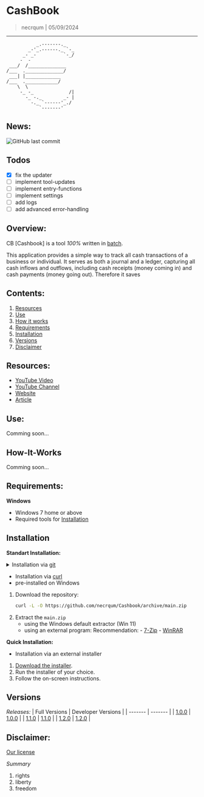 # CashBook
> necrqum | 05/09/2024
---
```
           _.-------._
        _-'_.------._ `-_
      _- _-          `-_/
     -  -
 ___/  /______________
/___  .______________/
 ___| |_____________
/___  .____________/
    \  \
     -_ -_             /|
       -_ -._        _- |
         -._ `------'_./
            `-------'
```
## News:
![GitHub last commit](https://img.shields.io/github/last-commit/necrqum/Cashbook)

## Todos
- [x] fix the updater
- [ ] implement tool-updates
- [ ] implement entry-functions
- [ ] implement settings
- [ ] add logs
- [ ] add advanced error-handling

## Overview:
CB [Cashbook] is a tool *100%* written in [batch](https://en.wikipedia.org/wiki/Batch_file).

This application provides a simple way to track all cash transactions of a business or individual. It serves as both a journal and a ledger, capturing all cash inflows and outflows, including cash receipts (money coming in) and cash payments (money going out). Therefore it saves

## Contents:
1. [Resources](#resources)
2. [Use](#use)
3. [How it works](#how-it-works)
4. [Requirements](#requirements)
5. [Installation](#installation)
6. [Versions](#versions)
7. [Disclaimer](#disclaimer)

## Resources:
- [YouTube Video](https://www.youtube.com/watch?v=JE5hsklKggM)
- [YouTube Channel](https://youtube.com/@necrqum)
- [Website](https://necrqum.com)
- [Article](https://www.necrqum.com/post/Cashbook)

## Use:
Comming soon...

## How-It-Works
Comming soon...

## Requirements:
**Windows**
- Windows 7 home or above
- Required tools for [Installation](#installation)

## Installation
**Standart Installation:**
<details>
    <summary>Installation via <a href="https://git-scm.com/">git</a></summary>

    - [Download](https://git-scm.com/downloads) git
1. Clone the repository: 
    ```bash
    git clone https://github.com/necrqum/Cashbook.git
    ```
2. Navigate into the directory:
    ```bash
    cd Cashbook
    ```
3. Install the [dependencies](https://github.com/necrqum/Cashbook/tree/main/requirements.txt): 
    ```bash
    CB_Install.bat
    ```
4. Run the program:
    ```bash
    cb.bat
    ```
    
</details>

- Installation via [curl](https://curl.se/)
- pre-installed on Windows
1. Download the repository:
    ```bash
    curl -L -O https://github.com/necrqum/Cashbook/archive/main.zip
    ```
2. Extract the `main.zip`
    - using the Windows default extractor (Win 11)
    - using an external program:
        Recommendation:
            - [7-Zip](https://www.7-zip.org/)
            - [WinRAR](https://www.win-rar.com/start.html?&L=1)

**Quick Installation:**
- Installation via an external installer
1. [Download the installer](https://github.com/necrqum/Cashbook/tree/main/Installer).
2. Run the installer of your choice.
3. Follow the on-screen instructions.

## Versions
*Releases:*
| Full Versions | Developer Versions |
| ------- | ------- |
| [1.0.0](https://github.com/necrqum/Cashbook/releases/tag/v1.0.0) | [1.0.0](https://github.com/necrqum/Cashbook/releases/tag/d1.0.0) |
| [1.1.0](https://github.com/necrqum/Cashbook/releases/tag/v1.1.0) | [1.1.0](https://github.com/necrqum/Cashbook/releases/tag/d1.1.0) |
| [1.2.0](https://github.com/necrqum/Cashbook/releases/tag/v1.2.0) | [1.2.0](https://github.com/necrqum/Cashbook/releases/tag/d1.2.0) |

## Disclaimer:
[Our license](https://github.com/necrqum/Cashbook/tree/main/Intern_Files/license.txt)

*Summary*
1. rights
2. liberty
3. freedom